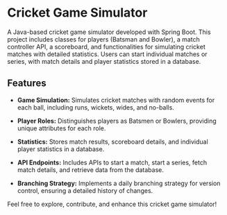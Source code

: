 # Cricket Game Simulator

A Java-based cricket game simulator developed with Spring Boot. This project includes classes for players (Batsman and Bowler), a match controller API, a scoreboard, and functionalities for simulating cricket matches with detailed statistics. Users can start individual matches or series, with match details and player statistics stored in a database.

## Features

- **Game Simulation:** Simulates cricket matches with random events for each ball, including runs, wickets, wides, and no-balls.
  
- **Player Roles:** Distinguishes players as Batsmen or Bowlers, providing unique attributes for each role.

- **Statistics:** Stores match results, scoreboard details, and individual player statistics in a database.

- **API Endpoints:** Includes APIs to start a match, start a series, fetch match details, and retrieve data from the database.

- **Branching Strategy:** Implements a daily branching strategy for version control, ensuring a detailed history of changes.

Feel free to explore, contribute, and enhance this cricket game simulator!
